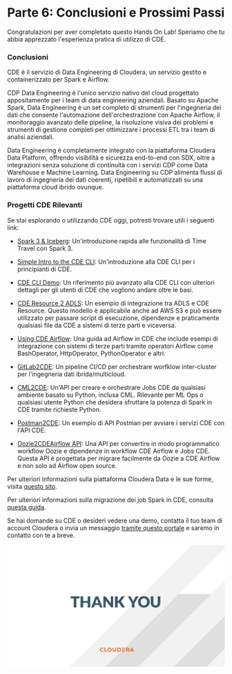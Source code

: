 # Parte 6: Conclusioni e Prossimi Passi

Congratulazioni per aver completato questo Hands On Lab! Speriamo che tu abbia apprezzato l'esperienza pratica di utilizzo di CDE.

### Conclusioni

CDE è il servizio di Data Engineering di Cloudera, un servizio gestito e containerizzato per Spark e Airflow.

CDP Data Engineering è l'unico servizio nativo del cloud progettato appositamente per i team di data engineering aziendali. Basato su Apache Spark, Data Engineering è un set completo di strumenti per l'ingegneria dei dati che consente l'automazione dell'orchestrazione con Apache Airflow, il monitoraggio avanzato delle pipeline, la risoluzione visiva dei problemi e strumenti di gestione completi per ottimizzare i processi ETL tra i team di analisi aziendali.

Data Engineering è completamente integrato con la piattaforma Cloudera Data Platform, offrendo visibilità e sicurezza end-to-end con SDX, oltre a integrazioni senza soluzione di continuità con i servizi CDP come Data Warehouse e Machine Learning. Data Engineering su CDP alimenta flussi di lavoro di ingegneria dei dati coerenti, ripetibili e automatizzati su una piattaforma cloud ibrido ovunque.

### Progetti CDE Rilevanti

Se stai esplorando o utilizzando CDE oggi, potresti trovare utili i seguenti link:

* [Spark 3 & Iceberg](https://github.com/pdefusco/Spark3_Iceberg_CML): Un'introduzione rapida alle funzionalità di Time Travel con Spark 3.

* [Simple Intro to the CDE CLI](https://github.com/pdefusco/CDE_CLI_Simple): Un'introduzione alla CDE CLI per i principianti di CDE.

* [CDE CLI Demo](https://github.com/pdefusco/CDE_CLI_demo): Un riferimento più avanzato alla CDE CLI con ulteriori dettagli per gli utenti di CDE che vogliono andare oltre le basi.

* [CDE Resource 2 ADLS](https://github.com/pdefusco/CDEResource2ADLS): Un esempio di integrazione tra ADLS e CDE Resource. Questo modello è applicabile anche ad AWS S3 e può essere utilizzato per passare script di esecuzione, dipendenze e praticamente qualsiasi file da CDE a sistemi di terze parti e viceversa.

* [Using CDE Airflow](https://github.com/pdefusco/Using_CDE_Airflow): Una guida ad Airflow in CDE che include esempi di integrazione con sistemi di terze parti tramite operatori Airflow come BashOperator, HttpOperator, PythonOperator e altri.

* [GitLab2CDE](https://github.com/pdefusco/Gitlab2CDE): Un pipeline CI/CD per orchestrare worfklow inter-cluster per l'ingegneria dati ibrida/multicloud.

* [CML2CDE](https://github.com/pdefusco/cml2cde_api_example): Un'API per creare e orchestrare Jobs CDE da qualsiasi ambiente basato su Python, inclusa CML. Rilevante per ML Ops o qualsiasi utente Python che desidera sfruttare la potenza di Spark in CDE tramite richieste Python.

* [Postman2CDE](https://github.com/pdefusco/Postman2CDE): Un esempio di API Postman per avviare i servizi CDE con l'API CDE.

* [Oozie2CDEAirflow API](https://github.com/pdefusco/Oozie2CDE_Migration): Una API per convertire in modo programmatico workflow Oozie e dipendenze in workflow CDE Airflow e Jobs CDE. Questa API è progettata per migrare facilmente da Oozie a CDE Airflow e non solo ad Airflow open source.

Per ulteriori informazioni sulla piattaforma Cloudera Data e le sue forme, visita [questo sito](https://docs.cloudera.com/).

Per ulteriori informazioni sulla migrazione dei job Spark in CDE, consulta [questa guida](https://docs.cloudera.com/cdp-private-cloud-upgrade/latest/cdppvc-data-migration-spark/topics/cdp-migration-spark-cdp-cde.html).

Se hai domande su CDE o desideri vedere una demo, contatta il tuo team di account Cloudera o invia un messaggio [tramite questo portale](https://www.cloudera.com/contact-sales.html) e saremo in contatto con te a breve.

![alt text](../../img/cde_thankyou.png)
